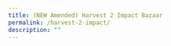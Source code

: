 ```yaml
---
title: (NEW Amended) Harvest 2 Impact Bazaar
permalink: /harvest-2-impact/
description: ""
---
```

<!--
![](/images/Events/question%20113%20-%20b2.jpg)

**Curious about the business ideas SUSS agri-preneurs are developing? Join the bazaar, listen to their pitch, and buy food made with the harvest from the SUSS Experiential Urban Farm and products from partner social enterprises!**

**Date:** 29 July, 10:00 am – 1:00 pm<br>
**Admission:** Free (registration required)<br>
**Venue:** Singapore University of Social Sciences (SUSS)<br>
**Organiser:**  Singapore University of Social Sciences (SUSS)

Join students of the SUSS Agri-preneur Incubation Programme at the Harvest 2 bazaar where they showcase their business ideas and social impact, pitch to customers, and sell their products or services. Come and check out what our young aspiring students are up to, and also sample some delicious food made with the fresh harvest from the SUSS Experiential Urban Farm! 

<a href="https://suss.au1.qualtrics.com/jfe/form/SV_6tatyrO03qOaOlo" target="_blank" class="btn-link">
	<img src="/images/gogreensg_website-32.png">
</a>

<style>
	.btn-link {
		display: inline-block;
	}
	
	a.btn-link[target="_blank"]:after {
		display: none;
	}
	
	.btn-link > img {
		width: 100%;
	}
</style>

-->